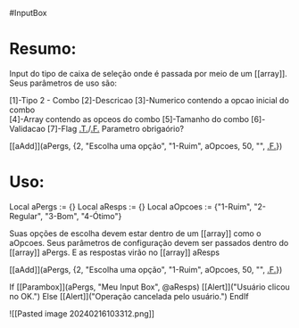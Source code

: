 #InputBox 


# Resumo:
Input do tipo de caixa de seleção onde é passada por meio de um [[array]].
Seus parâmetros de uso são:

[1]-Tipo 2 - Combo
[2]-Descricao
[3]-Numerico contendo a opcao inicial do combo  
[4]-Array contendo as opceos do combo
[5]-Tamanho do combo
[6]-Validacao
[7]-Flag [.T.]('.T.')/[.F.]('.F.') Parametro obrigaório?

[[aAdd]](aPergs, {2, "Escolha uma opção", "1-Ruim", aOpcoes, 50, "", [.F.]('.F.')})


# Uso:
Local aPergs         := {}
Local aResps         := {}
Local aOpcoes      := {"1-Ruim", "2-Regular", "3-Bom", "4-Ótimo"}

Suas opções de escolha devem estar dentro de um [[array]] como o aOpcoes.
Seus parâmetros de configuração devem ser passados dentro do [[array]] aPergs.
E as respostas virão no [[array]] aResps


[[aAdd]](aPergs, {2, "Escolha uma opção", "1-Ruim", aOpcoes, 50, "", [.F.]('.F.')})

If [[Parambox]](aPergs, "Meu Input Box", @aResps)
   [[Alert]]("Usuário clicou no OK.")
Else
   [[Alert]]("Operação cancelada pelo usuário.")
EndIf


![[Pasted image 20240216103312.png]]



